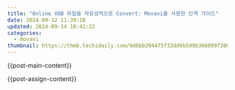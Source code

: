 ```yaml
---
title: "Online VOB 파일을 자유성적으로 Convert: Movavi를 사용한 단격 가이드"
date: 2024-09-12 11:39:18
updated: 2024-09-14 10:41:22
categories:
  - movavi
thumbnail: https://thmb.techidaily.com/9d6bb2044f5f33dd6b599b386099f3868d77bd593d3d88e2cde5996f7415935f.jpg
---
```


{{post-main-content}}

<ins class="adsbygoogle"
     style="display:block"
     data-ad-format="autorelaxed"
     data-ad-client="ca-pub-7571918770474297"
     data-ad-slot="1223367746"></ins>

{{post-assign-content}}

<ins class="adsbygoogle"
     style="display:block"
     data-ad-client="ca-pub-7571918770474297"
     data-ad-slot="8358498916"
     data-ad-format="auto"
     data-full-width-responsive="true"></ins>
